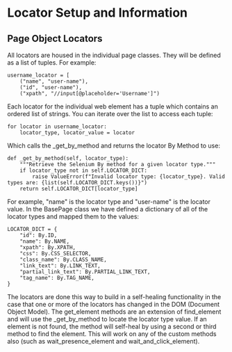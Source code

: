 # Locator Setup and Information

## Page Object Locators
All locators are housed in the individual page classes.  They will be defined as a list of tuples.  For example:

    username_locator = [
        ("name", "user-name"),
        ("id", "user-name"),
        ("xpath", "//input[@placeholder='Username']")

Each locator for the individual web element has a tuple which contains an ordered list of strings.  You can iterate over the list to access each tuple:

    for locator in username_locator:
        locator_type, locator_value = locator


Which calls the _get_by_method and returns the locator By Method to use:

    def _get_by_method(self, locator_type):
        """Retrieve the Selenium By method for a given locator type."""
        if locator_type not in self.LOCATOR_DICT:
            raise ValueError(f"Invalid locator type: {locator_type}. Valid types are: {list(self.LOCATOR_DICT.keys())}")
        return self.LOCATOR_DICT[locator_type]

For example, "name" is the locator type and "user-name" is the locator value.
In the BasePage class we have defined a dictionary of all of the locator types and mapped them to the values:

    LOCATOR_DICT = {
        "id": By.ID,
        "name": By.NAME,
        "xpath": By.XPATH,
        "css": By.CSS_SELECTOR,
        "class_name": By.CLASS_NAME,
        "link_text": By.LINK_TEXT,
        "partial_link_text": By.PARTIAL_LINK_TEXT,
        "tag_name": By.TAG_NAME,
    }

The locators are done this way to build in a self-healing functionality in the case that one or more of the locators has changed in the DOM (Document Object Model).
The get_element methods are an extension of find_element and will use the _get_by_method to locate the locator type value.
If an element is not found, the method will self-heal by using a second or third method to find the element.
This will work on any of the custom methods also (such as wait_presence_element and wait_and_click_element).

